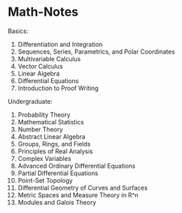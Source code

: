 # Math-Notes

Basics:
1. Differentiation and Integration
2. Sequences, Series, Parametrics, and Polar Coordinates
3. Multivariable Calculus
4. Vector Calculus
5. Linear Algebra
6. Differential Equations
7. Introduction to Proof Writing


Undergraduate:
1. Probability Theory
2. Mathematical Statistics
3. Number Theory
4. Abstract Linear Algebra
5. Groups, Rings, and Fields
7. Principles of Real Analysis
9. Complex Variables
10. Advanced Ordinary Differential Equations
11. Partial Differential Equations
12. Point-Set Topology
14. Differential Geometry of Curves and Surfaces
9. Metric Spaces and Measure Theory in R^n
10. Modules and Galois Theory


